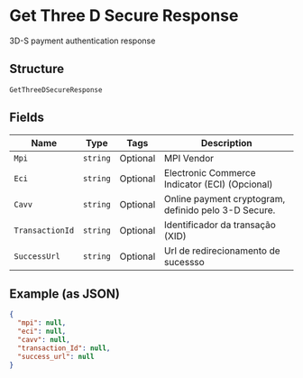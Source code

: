 
# Get Three D Secure Response

3D-S payment authentication response

## Structure

`GetThreeDSecureResponse`

## Fields

| Name | Type | Tags | Description |
|  --- | --- | --- | --- |
| `Mpi` | `string` | Optional | MPI Vendor |
| `Eci` | `string` | Optional | Electronic Commerce Indicator (ECI) (Opcional) |
| `Cavv` | `string` | Optional | Online payment cryptogram, definido pelo 3-D Secure. |
| `TransactionId` | `string` | Optional | Identificador da transação (XID) |
| `SuccessUrl` | `string` | Optional | Url de redirecionamento de sucessso |

## Example (as JSON)

```json
{
  "mpi": null,
  "eci": null,
  "cavv": null,
  "transaction_Id": null,
  "success_url": null
}
```

